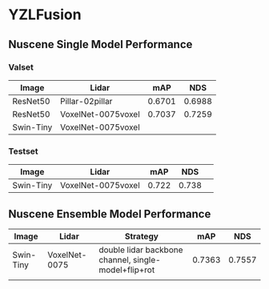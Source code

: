 # YZLFusion



## Nuscene Single Model Performance

### Valset

| Image     | Lidar              | mAP    | NDS    |
| --------- | ------------------ | ------ | ------ |
| ResNet50  | Pillar-02pillar    | 0.6701 | 0.6988 |
| ResNet50  | VoxelNet-0075voxel | 0.7037 | 0.7259 |
| Swin-Tiny | VoxelNet-0075voxel |        |        |

### Testset

| Image     | Lidar              | mAP   | NDS   |      |
| --------- | ------------------ | ----- | ----- | ---- |
| Swin-Tiny | VoxelNet-0075voxel | 0.722 | 0.738 |      |

## Nuscene Ensemble Model Performance

| Image     | Lidar         | Strategy                                             | mAP    | NDS    |
| --------- | ------------- | ---------------------------------------------------- | ------ | ------ |
| Swin-Tiny | VoxelNet-0075 | double lidar backbone channel, single-model+flip+rot | 0.7363 | 0.7557 |
|           |               |                                                      |        |        |

